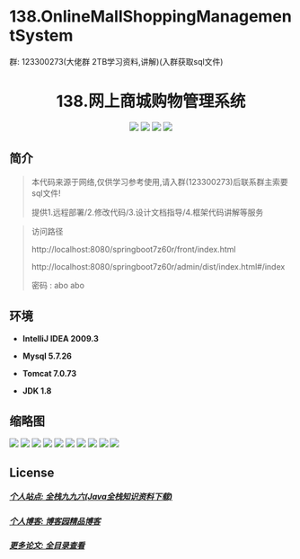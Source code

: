
# 138.OnlineMallShoppingManagementSystem

<p>群: 123300273(大佬群 2TB学习资料,讲解)(入群获取sql文件)</p>

<p><h1 align="center">138.网上商城购物管理系统</h1></p>


<p align="center">
	<img src="https://img.shields.io/badge/jdk-1.8-orange.svg"/>
    <img src="https://img.shields.io/badge/springBoot-5.x-lightgrey.svg"/>
    <img src="https://img.shields.io/badge/vue-3.x-blue.svg"/>
    <img src="https://img.shields.io/badge/mysql-5.x-yellow.svg"/>
</p>

## 简介


> 本代码来源于网络,仅供学习参考使用,请入群(123300273)后联系群主索要sql文件!
>
> 提供1.远程部署/2.修改代码/3.设计文档指导/4.框架代码讲解等服务

>访问路径
>
> http://localhost:8080/springboot7z60r/front/index.html
> 
> http://localhost:8080/springboot7z60r/admin/dist/index.html#/index
>
> 密码 : abo abo


## 环境

- <b>IntelliJ IDEA 2009.3</b>

- <b>Mysql 5.7.26</b>

- <b>Tomcat 7.0.73</b>

- <b>JDK 1.8</b>




## 缩略图

![](https://img2022.cnblogs.com/blog/588112/202207/588112-20220703110958682-2055107532.png)
![](https://img2022.cnblogs.com/blog/588112/202207/588112-20220703111008108-1254102877.png)
![](https://img2022.cnblogs.com/blog/588112/202207/588112-20220703111147548-956338994.png)
![](https://img2022.cnblogs.com/blog/588112/202207/588112-20220703111152034-811519181.png)
![](https://img2022.cnblogs.com/blog/588112/202207/588112-20220703111156822-1145881948.png)
![](https://img2022.cnblogs.com/blog/588112/202207/588112-20220703111201092-1850045616.png)
![](https://img2022.cnblogs.com/blog/588112/202207/588112-20220703111210676-1786844782.png)
![](https://img2022.cnblogs.com/blog/588112/202207/588112-20220703111215328-1104732317.png)
![](https://img2022.cnblogs.com/blog/588112/202207/588112-20220703111219335-1289265030.png)
![](https://img2022.cnblogs.com/blog/588112/202207/588112-20220703111223278-1824007188.png)


## License

##### [个人站点: 全栈九九六(Java全栈知识资料下载)](https://www.blog996.com/)
##### [个人博客: 博客园精品博客](https://www.cnblogs.com/yysbolg/)
##### [更多论文: 全目录查看](https://www.blog996.com/md/2021-09-22-1632317852192.html)



